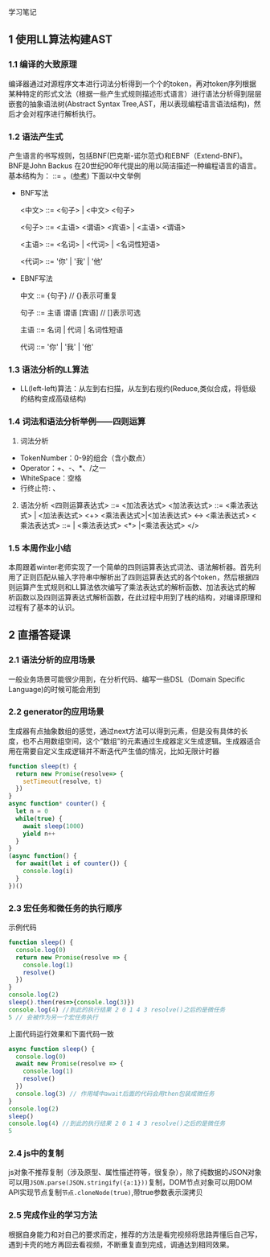学习笔记
##  1 使用LL算法构建AST
### 1.1 编译的大致原理
编译器通过对源程序文本进行词法分析得到一个个的token，再对token序列根据某种特定的形式文法（根据一些产生式规则描述形式语言）进行语法分析得到层层嵌套的抽象语法树(Abstract Syntax Tree,AST，用以表现编程语言语法结构)，然后才会对程序进行解析执行。

### 1.2 语法产生式
产生语言的书写规则，包括BNF(巴克斯-诺尔范式)和EBNF（Extend-BNF)。
BNF是John Backus 在20世纪90年代提出的用以简洁描述一种编程语言的语言。基本结构为：<non-terminal> ::= <replacement>。([参考](https://www.zhihu.com/question/27051306))
下面以中文举例
- BNF写法

  <中文> ::= <句子> | <中文> <句子>

  <句子> ::= <主语> <谓语> <宾语> | <主语> <谓语>

  <主语> ::= <名词> | <代词> | <名词性短语>

  <代词> ::= '你' | '我' | '他'
- EBNF写法

  中文 ::= {句子} // {}表示可重复

  句子 ::= 主语 谓语 [宾语] // []表示可选

  主语 ::= 名词 | 代词 | 名词性短语

  代词 ::= '你' | '我' | '他'

### 1.3 语法分析的LL算法
- LL(left-left)算法：从左到右扫描，从左到右规约(Reduce,类似合成，将低级的结构变成高级结构)

### 1.4 词法和语法分析举例——四则运算
1. 词法分析
- TokenNumber：0-9的组合（含小数点）
- Operator：+、-、*、/之一
- WhiteSpace：空格
- 行终止符: <LF>、<CR>
2. 语法分析
<四则运算表达式> ::= <加法表达式><EOF>
<加法表达式> ::= <乘法表达式> | <加法表达式> <+> <乘法表达式>|<加法表达式> <-> <乘法表达式>
<乘法表达式> ::= <Number> | <乘法表达式> <*> <Number>|<乘法表达式> </> <Number>

### 1.5 本周作业小结
本周跟着winter老师实现了一个简单的四则运算表达式词法、语法解析器。首先利用了正则匹配从输入字符串中解析出了四则运算表达式的各个token，然后根据四则运算产生式规则和LL算法依次编写了乘法表达式的解析函数、加法表达式的解析函数以及四则运算表达式解析函数，在此过程中用到了栈的结构，对编译原理和过程有了基本的认识。

## 2 直播答疑课
### 2.1 语法分析的应用场景
一般业务场景可能很少用到，在分析代码、编写一些DSL（Domain Specific Language)的时候可能会用到

### 2.2 generator的应用场景
生成器有点抽象数组的感觉，通过next方法可以得到元素，但是没有具体的长度，也不占用数组空间，这个“数组”的元素通过生成器定义生成逻辑。生成器适合用在需要自定义生成逻辑并不断迭代产生值的情况，比如无限计时器
```javascript
function sleep(t) {
  return new Promise(resolve=> {
    setTimeout(resolve, t)
  })
}
async function* counter() {
  let n = 0
  while(true) {
    await sleep(1000)
    yield n++
  }
}
(async function() {
  for await(let i of counter()) {
    console.log(i)
  }
})()
```

### 2.3 宏任务和微任务的执行顺序
示例代码
```javascript
function sleep() {
  console.log(0)
  return new Promise(resolve => {
    console.log(1)
    resolve()
  })
}
console.log(2)
sleep().then(res=>{console.log(3)})
console.log(4) //到此的执行结果 2 0 1 4 3 resolve()之后的是微任务
5 // 会被作为另一个宏任务执行
```
上面代码运行效果和下面代码一致
```javascript
async function sleep() {
  console.log(0)
  await new Promise(resolve => {
    console.log(1)
    resolve()
  })
  console.log(3) // 作用域中await后面的代码会用then包装成微任务
}
console.log(2)
sleep()
console.log(4) //到此的执行结果 2 0 1 4 3 resolve()之后的是微任务
5 
```

### 2.4 js中的复制
js对象不推荐复制（涉及原型、属性描述符等，很复杂），除了纯数据的JSON对象可以用`JSON.parse(JSON.stringify({a:1}))`复制，DOM节点对象可以用DOM API实现节点复制`节点.cloneNode(true)`,带true参数表示深拷贝

### 2.5 完成作业的学习方法
根据自身能力和对自己的要求而定，推荐的方法是看完视频将思路弄懂后自己写，遇到卡壳的地方再回去看视频，不断重复直到完成，调通达到相同效果。